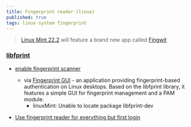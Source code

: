 ```yaml
---
title: Fingerprint reader (linux)
published: true
tags: linux-system fingerprint
---
```

> [Linux Mint 22.2](https://blog.linuxmint.com/?p=4850) will feature a brand new app called [Fingwit](https://github.com/xapp-project/fingwit?tab=readme-ov-file#fingwit)

### [libfprint](https://gitlab.freedesktop.org/libfprint/libfprint)

<link rel="shortcut icon" href="https://www.pngall.com/wp-content/uploads/2016/06/Fingerprint-Free-Download-PNG.png" type="image/x-icon" />

- [enable fingerprint scanner](https://www.addictivetips.com/ubuntu-linux-tips/enable-fingerprint-scanner-support-on-linux/)
	-  via [Fingerprint GUI](https://github.com/RogueScholar/fingerprint-gui?tab=readme-ov-file#fingerprint-gui) - an application providing fingerprint-based authentication on Linux desktops. Based on the libfprint library, it features a simple GUI for fingerprint management and a PAM module.
		- linuxMint: Unable to locate package libfprint-dev

- [Use fingerprint reader for everything but first login](https://unix.stackexchange.com/questions/671075/use-fingerprint-reader-for-everything-but-first-login)
